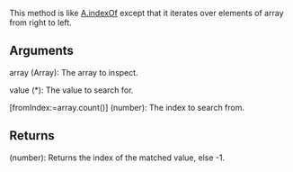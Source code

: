 This method is like [A.indexOf](/?id=indexof) except that it iterates over elements of array from right to left.


## Arguments
array (Array): The array to inspect.

value (*): The value to search for.

[fromIndex:=array.count()] (number): The index to search from.


## Returns
(number): Returns the index of the matched value, else -1.
